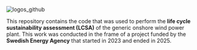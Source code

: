  ![logos_github](https://github.com/user-attachments/assets/03e93fd4-5dfd-4172-bac8-87ceec8bb2e8)

This repository contains the code that was used to perform the **life cycle sustainability assessment (LCSA)** of the generic onshore wind power plant. This work was conducted in the frame of a project funded by the **Swedish Energy Agency** that started in 2023 and ended in 2025.
